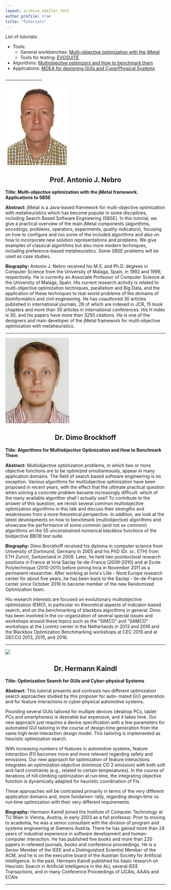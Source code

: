```yaml
---
layout: archive_smaller_font
author_profile: true
title: "Tutorials"
---
```


<link rel="stylesheet" href="../css/keynotes.css">

List of tutorials:
<ul>
<li> Tools:
<ul>
<li>General workbenches: <a href="#jmetal">Multi-objective optimization with the jMetal</a></li>
<li>Tools for testing: <a href="#evosuote">EVOSUITE</a></li>
</ul>
<li> Algorithms: <a href="#algo">Multiobjective optimizers and How to benchmark them</a></li>
<li> Applications: <a href="#gui">MOEA for designing GUIs and CyperPhysical Systems</a></li>
</ul>
__________________

<a href="http://www.lcc.uma.es/~antonio/" target="_blank"><img src="../images/antonio.png" class="keynote_photo" width="200"></a>

<a name="jmetal"><center><h2>Prof. Antonio J. Nebro</h2></center></a>

<b>Title: Multi-objective optimization with the jMetal framework. Applications to SBSE</b>

<b>Abstract:</b>
jMetal is a Java-based framework for multi-objective optimization with metaheuristics which has become popular in some disciplines, including Search Based Software Engineering (SBSE). In this tutorial, we give a practical overview of the main jMetal components (algorithms, encodings, problems, operators, experiments, quality indicators), focusing on how to configure and run some of the included algorithms and also on how to incorporate new solution representations and problems. We give examples of classical algorithms but also more modern techniques, including preference-based metaheuristics. Some SBSE problems will be used as case studies.

<b>Biography:</b> 
Antonio J. Nebro received his M.S. and Ph.D. degrees in Computer Science from the University of Malaga, Spain, in 1992 and 1999, respectively. He is currently 
an Associate Professor of Computer Science at the University of Malaga, Spain. His current research activity is related to multi-objective optimization techniques, 
parallelism and Big Data, and the application of these techniques to real-world problems of the domains of bioinformatics and civil engineering. He has 
coauthored 30 articles published in international journals, 28 of which are indexed in JCR, 15 book chapters and more than 30 articles in international conferences. 
His H index is 30, and his papers have more than 3250 citations. He is one of the designers and main developer of the jMetal framework for multi-objective optimization with metaheuristics.

---

<a href="http://researchers.lille.inria.fr/~brockhof/" target="_blank"><img src="../images/dimo.jpg" class="keynote_photo" width="200"></a>

<a name="algo"><center><h2>Dr. Dimo Brockhoff</h2></center></a>

<b>Title: Algorithms for Multiobjective Optimization and How to Benchmark Them</b>

<b>Abstract:</b>
Multiobjective optimization problems, in which two or more objective functions are to be optimized simultaneously, appear in many application domains. The field of search based software engineering is no exception.
Various algorithms for multiobjective optimization have been proposed in recent years, with the effect that the ultimate practical question when solving a concrete problem became increasingly difficult: which of the many available algorithm shall I actually use? To contribute to the answer of this question, we revisit several common multiobjective optimization algorithms in this talk and discuss their strengths and weaknesses from a more theoretical perspective. In addition, we look at the latest developments on how to benchmark (multiobjective) algorithms and showcase the performance of some common (and not so common) algorithms on the 55 unconstrained numerical blackbox functions of the biobjective BBOB test suite.

<b>Biography:</b> 
Dimo Brockhoff received his diploma in computer science from University of
Dortmund, Germany in 2005 and his PhD (Dr. sc. ETH) from ETH Zurich,
Switzerland in 2009. Later, he held two postdoctoral research positions in
France at Inria Saclay Ile-de-France (2009-2010) and at Ecole Polytechnique
(2010-2011) before joining Inria in November 2011 as a permanent researcher.
After working at Inria's Lille - Nord Europe research center for about five
years, he has been back to the Saclay - Ile-de-France center since October
2016 to become member of the new Randomized Optimization team.

His research interests are focused on evolutionary multiobjective
optimization (EMO), in particular on theoretical aspects of indicator-based
search, and on the benchmarking of blackbox algorithms in general. Dimo has
been involved in the co-organization of several special issues and workshops
around these topics such as the "SIMCO" and "SAMCO" workshops at the Lorentz
center in the Netherlands in 2013 and 2016 and the Blackbox Optimization
Benchmarking workshops at CEC 2015 and at GECCO 2013, 2015, and 2016.

---

<a href="http://www.ict.tuwien.ac.at/kaindl" target="_blank"><img src="https://chessprogramming.wikispaces.com/file/view/Kaindl_Hermann.jpg/321639194/Kaindl_Hermann.jpg" class="keynote_photo" width="200"></a>

<a name="algo"><center><h2>Dr. Hermann Kaindl </h2></center></a>

<b>Title: Optimization Search for GUIs and Cyber‐physical Systems </b>

<b>Abstract:</b>
This tutorial presents and contrasts two different optimization search approaches studied by this proposer for auto‐
mated GUI generation and for feature interactions in cyber‐physical automotive systems.  

Providing several GUIs tailored for multiple devices (desktop PCs, tablet PCs and smartphones) is desirable but expensive, and it takes time. Our new approach just requires a device specification with a few parameters for automated GUI 
tailoring in the course of design‐time generation from the same high‐level interaction design model. This tailoring is 
implemented as heuristic optimization search. 

With increasing numbers of features in automotive systems, feature interaction (FI) becomes more and more relevant 
regarding safety and emissions. Our new approach for optimization of feature interactions integrates an optimization 
objective (minimize CO 2  emission) with both soft and hard constraints (e.g., related to certain temperatures). 
In the 
course of iterations of hill‐climbing optimization at run‐time, the integrating objective function is dynamically adapted 
for heuristic coordination of FIs. 

These approaches will be contrasted primarily in terms of the very different application domains and, more fundamen‐
tally, regarding design‐time vs. run‐time optimization with their very different requirements.

<b>Biography:</b> 
Hermann Kaindl joined the Institute of Computer Technology at TU Wien in Vienna, Austria, in early 2003 as a full professor. Prior to moving to academia, he was a senior consultant with the division of program and systems engineering 
at  Siemens  Austria.  There  he  has  gained  more  than  24  years  of  industrial  experience  in  software  development  and 
human‐computer interaction. He has published five books and more than 220 papers in refereed journals, books and 
conference proceedings. He is a Senior Member of the IEEE and a Distinguished Scientist Member of the ACM, and he is 
on the executive board of the Austrian Society for Artificial Intelligence. 
In the past, Hermann Kaindl published his basic research on Heuristic Search in Artificial Intelligence in the AIJ, several 
IEEE Transactions, and in many Conference Proceedings of IJCAIs, AAAIs and ECAIs

---
